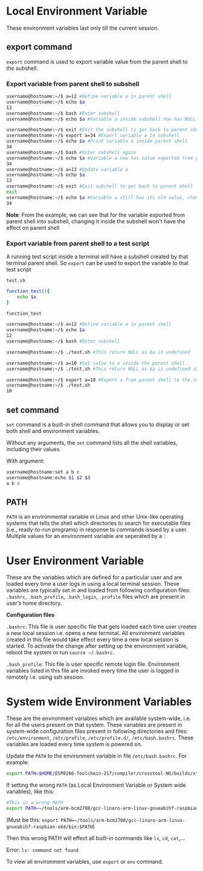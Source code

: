 # Local Environment Variable

These environment variables last only till the current session.

## export command

``export`` command is used to export variable value from the parent shell to the subshell.

### Export variable from parent shell to subshell

```sh
username@hostname:~/$ a=12 #Define variable a in parent shell
username@hostname:~/$ echo $a 
12
username@hostname:~/$ bash #Enter subshell
username@hostname:~/$ echo $a #Variable a inside subshell now has NULL value

username@hostname:~/$ exit #Exit the subshell to get back to parent shell
username@hostname:~/$ export a=34 #Export variable a to subshell
username@hostname:~/$ echo $a #Print variable a inside parent shell
34
username@hostname:~/$ bash #Enter subshell again
username@hostname:~/$ echo $a #Variable a now has value exported from parent shell
34
username@hostname:~/$ a=13 #Update variable a
username@hostname:~/$ echo $a
13
username@hostname:~/$ exit #Exit subshell to get back to parent shell
exit
username@hostname:~/$ echo $a #Variable a still has its old value, changing it inside the subshell won't take effect
34
```
**Note**: From the example, we can see that for the variable exported from parent shell into subshell, changing it inside the subshell won't have the effect on parent shell

### Export variable from parent shell to a test script

A running test script inside a terminal will have a subshell created by that terminal parent shell. So ``export`` can be used to export the variable to that test script

``test.sh``

```sh
function_test(){
    echo $a
}

function_test
```

```sh
username@hostname:~/$ a=12 #Define variable a in parent shell
username@hostname:~/$ echo $a 
12
username@hostname:~/$ bash #Enter subshell
```

```sh
username@hostname:~/$ ./test.sh #This return NULL as $a is undefined

username@hostname:~/$ a=10 #Set value to a inside the parent shell
username@hostname:~/$ ./test.sh #This return NULL as $a is undefined inside the subshell

username@hostname:~/$ export a=10 #Export a from parent shell to the subshell
username@hostname:~/$ ./test.sh
10
```

## set command

``set`` command is a built-in shell command that allows you to display or set both shell and environment variables.

Without any arguments, the ``set`` command lists all the shell variables, including their values.

With argument:

```sh
username@hostname:set a b c
username@hostname:echo $1 $2 $3
a b c
```

## PATH

``PATH`` is an environmental variable in Linux and other Unix-like operating systems that tells the shell which directories to search for executable files (i.e., ready-to-run programs) in response to commands issued by a user. Multiple values for an environment variable are seperated by a ``:``

# User Environment Variable

These are the variables which are defined for a particular user and are loaded every time a user logs in using a local terminal session. These variables are typically set in and loaded from following configuration files: ``.bashrc``, ``.bash_profile``, ``.bash_login``, ``.profile`` files which are present in user’s home directory.

**Configuration files**

``.bashrc``:  This file is user specific file that gets loaded each time user creates a new local session i.e. opens a new terminal. All environment variables created in this file would take effect every time a new local session is started. To activate the change after setting up the environment variable, reboot the system or run ``source ~/.bashrc``.

``.bash_profile``: This file is user specific remote login file. Environment variables listed in this file are invoked every time the user is logged in remotely i.e. using ssh session. 

# System wide Environment Variables

These are the environment variables which are available system-wide, i.e. for all the users present on that system. These variables are present in system-wide configuration files present in following directories and files: ``/etc/environment``, ``/etc/profile``, ``/etc/profile.d/``, ``/etc/bash.bashrc``. These variables are loaded every time system is powered on.

Update the ``PATH`` to the environment variable in file ``/etc/bash.bashrc``. For example:

```sh
export PATH=$HOME/ESP8266-Toolchain-217/compiler/crosstool-NG/builds/xtensa-lx106-elf/bin:$PATH
```

If setting the wrong ``PATH`` (as Local Environment Variable or System wide variables), like this:

```sh
#This is a wrong PATH
export PATH=~/tools/arm-bcm2708/gcc-linaro-arm-linux-gnueabihf-raspbian-x64/
```

(Must be this: ``export PATH=~/tools/arm-bcm2708/gcc-linaro-arm-linux-gnueabihf-raspbian-x64/bin:$PATH``)

Then this wrong PATH will effect all built-in commands like ``ls``, ``cd``, ``cat``,... 

Error: ``ls: command not found``

To view all environment variables, use ``export`` or ``env`` command.

